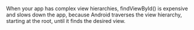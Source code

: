 When your app has complex view hierarchies, findViewById() is expensive and slows down the app, because Android traverses the view hierarchy, starting at the root, until it finds the desired view.
